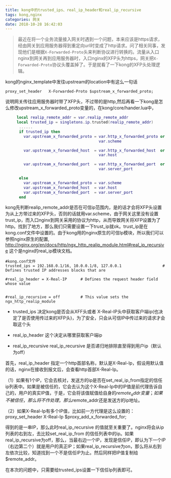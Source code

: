 ```yaml
---
title: kong中的trusted_ips、real_ip_header和real_ip_recursive
tags: kong,nginx
categories: 网关
date: 2018-10-28 16:42:03
---
```


> 最近在将一个业务流量接入网关时遇到一个问题，本来应该是https请求，经由网关到应用服务器得到重定向url时变成了http请求。问了相关同事，发现他们是根据```X-Forwarded-Proto```头来判断协议进行转换的。流量从入口nginx到网关再到应用服务器时，入口nginx的XFP头为https，网关把```X-Forwarded-Proto```协议头覆盖掉了。于是就看了一下kong的XFP头处理逻辑。

kong的nginx_template中发往upstream的location中有这么一句话
```
proxy_set_header   X-Forwarded-Proto $upstream_x_forwarded_proto;
```
说明网关传往应用服务器时带了XFP头，不过带的是http,然后再看一下kong是怎么修改upstream_x_forwarded_proto变量的，在kong/core/hander.lua中，
```lua
     local realip_remote_addr = var.realip_remote_addr
     local trusted_ip = singletons.ip.trusted(realip_remote_addr)
      ......
      if trusted_ip then
        var.upstream_x_forwarded_proto = var.http_x_forwarded_proto or
                                         var.scheme

        var.upstream_x_forwarded_host  = var.http_x_forwarded_host  or
                                         var.host

        var.upstream_x_forwarded_port  = var.http_x_forwarded_port  or
                                         var.server_port

      else
        var.upstream_x_forwarded_proto = var.scheme
        var.upstream_x_forwarded_host  = var.host
        var.upstream_x_forwarded_port  = var.server_port
      end

```
kong先判断realip_remote_addr是否在可信ip范围内，是的话才会将XFP头设置为从上方带过来的XFP头，否则的话就用var.scheme，由于网关这里没有设置trust_ip，而入口nginx到网关采用的协议为http，从而导致网关将XFP设置为了http。找到了地方，那么我们只需要设置一下trust_ip就ok。trust_ip是在kong.conf文件中设置的。由于kong用的nginx原生的可信Ip模块，所以我们可以参照nginx原生的配置,
http://nginx.org/en/docs/http/ngx_http_realip_module.html#real_ip_recursive 这个是nginx的real_ip模块文档。

```
#kong.conf文件
trusted_ips = 192.168.0.1/16, 10.0.0.1/8, 127.0.0.1                  # Defines trusted IP addresses blocks that are

#real_ip_header = X-Real-IP      # Defines the request header field whose value


#real_ip_recursive = off         # This value sets the ngx_http_realip_module

```
- trusted_ips 决定kong是否会从XFF头或者 X-Real-IP头中获取客户端ip(也决定了是否使用传过来的XFP头)，为了安全，只会从可信IP中传过来的请求才会取这个头

- real_ip_header 这个决定从哪里获取客户端ip

- real_ip_recursive real_ip_recursive 是否递归地排除直至得到用户ip（默认为off） 

首先，real_ip_header 指定一个http首部名称，默认是X-Real-Ip，假设用默认值的话，nginx在接收到报文后，会查看http首部X-Real-Ip。

（1）如果有1个IP，它会去核对，发送方的ip是否在set_real_ip_from指定的信任ip列表中。如果是被信任的，它会去认为这个X-Real-Ip中的IP值是前代理告诉自己的，用户的真实IP值，于是，它会将该值赋值给自身的$remote_addr变量；如果不被信任，那么将不作处理，那么$remote_addr还是发送方的ip地址。

（2）如果X-Real-Ip有多个IP值，比如前一方代理是这么设置的：proxy_set_header X-Real-Ip $proxy_add_x_forwarded_for;

得到的是一串IP，那么此时real_ip_recursive 的值就至关重要了。nginx将会从ip列表的右到左，去比较set_real_ip_from 的信任列表中的ip。如果real_ip_recursive为off，那么，当最右边一个IP，发现是信任IP，即认为下一个IP（右边第二个）就是用户的真正IP；如果real_ip_recursive为on，那么将从右到左依次比较，知道找到一个不是信任IP为止。然后同样把IP值复制给$remote_addr。   

在本次的问题中，只需要给trusted_ips设置一下信任Ip列表即可。

